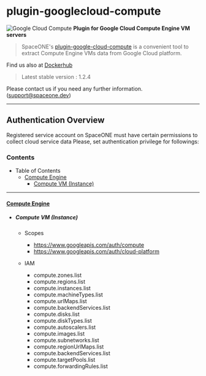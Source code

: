 # plugin-googlecloud-compute
![Google Cloud Compute](https://spaceone-custom-assets.s3.ap-northeast-2.amazonaws.com/console-assets/icons/cloud-services/google_cloud/Google_Cloud.svg)
**Plugin for Google Cloud Compute Engine VM servers**

> SpaceONE's [plugin-google-cloud-compute](https://github.com/spaceone-dev/plugin-google-cloud-compute) is a convenient tool to 
extract Compute Engine VMs data from Google Cloud platform. 


Find us also at [Dockerhub](https://hub.docker.com/repository/docker/spaceone/google-cloud-compute)
> Latest stable version : 1.2.4

Please contact us if you need any further information. (<support@spaceone.dev>)

---

## Authentication Overview
Registered service account on SpaceONE must have certain permissions to collect cloud service data 
Please, set authentication privilege for followings:

### Contents

* Table of Contents
    * [Compute Engine](#compute-engine)
        * [Compute VM (Instance)](#compute-vminstance)
       
---

#### [Compute Engine](https://cloud.google.com/compute/docs/apis)

- ##### Compute VM (Instance)
    - Scopes
        - https://www.googleapis.com/auth/compute
        - https://www.googleapis.com/auth/cloud-platform
        
    - IAM
        - compute.zones.list
        - compute.regions.list
        - compute.instances.list
        - compute.machineTypes.list
        - compute.urlMaps.list
        - compute.backendServices.list
        - compute.disks.list
        - compute.diskTypes.list
        - compute.autoscalers.list
        - compute.images.list
        - compute.subnetworks.list
        - compute.regionUrlMaps.list
        - compute.backendServices.list
        - compute.targetPools.list
        - compute.forwardingRules.list